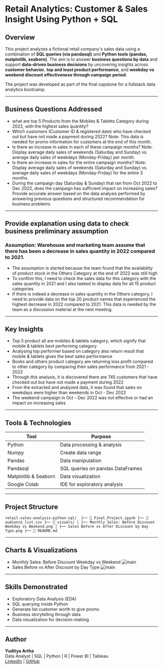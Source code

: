 # Retail Analytics: Customer & Sales Insight Using Python + SQL

## Overview

This project analyzes a fictional retail company's sales data using a combination of **SQL queries (via pandasql)** and **Python tools (pandas, matplotlib, seaborn)**. The aim is to answer **business questions by data** and support **data-driven business decisions** by uncovering insights across **customer behavior**, **top and least product performance**, and **weekday vs weekend discount effectiveness through campaign period**.

The project was developed as part of the final capstone for a fullstack data analytics bootcamp.

---

## Business Questions Addressed

- what are top 5 Products from the Mobiles & Tablets Category during 2022, with the highest sales quantity?
- Which customers (Customer ID & registered date) who have checked out but have not made a payment during 2022?
  Note: This data is needed for promo information for customers at the end of this month.
- Is there an increase in sales in each of these campaign months?
  Note: Display average daily sales of weekends (Saturday and Sunday) vs. average daily sales of weekdays (Monday-Friday) per month. 
- Is there an increase in sales for the entire campaign months?
  Note: Display average daily sales of weekends (Saturday and Sunday) vs. average daily sales of weekdays (Monday-Friday) for the entire 3 months.
- During the campaign day (Saturday & Sunday) that ran from Oct 2022 to Dec 2022, does the campaign has sufficient impact on increasing sales?
  Provide accurate answer based on the data analysis performed by answering previous questions and structured recommendation for business problems.

---
## Provide explanation using data to check business preliminary assumption
### Assumption: Warehouse and marketing team assume that there has been a decrease in sales quantity in 2022 compared to 2021. 
- The assumption is started because the team found that the availability of product stock in the Others Category at the end of 2022 was still high
- To confirm this, I need to check the sales data for this category with the sales quantity in 2021 and I also tasked to display data for all 15 product categories
- If there is indeed a decrease in sales quantity in the Others category, I need to provide data on the top 20 product names that experienced the highest decrease in 2022 compared to 2021. This data is needed by the team as a discussion material at the next meeting.

---

## Key Insights

- Top 5 product all are mobiles & tablets category, which signify that mobile & tablets best performing category
- Analysing top performer based on category also return result that mobile & tablets gives the best sales performance
- Books and others product category are returning loss profit compared to other category by comparing their sales performance from 2021 - 2022
- Through this analysis, it is discovered there are 745 customers that have checked out but have not made a payment during 2022
- From the extracted and analyzed data, it was found that sales on weekdays were higher than weekends in Oct - Dec 2022
- The weekend campaign in Oct - Dec 2022 was not effective or had an impact on increasing sales

---

## Tools & Technologies

| Tool         | Purpose                      |
|--------------|------------------------------|
| Python       | Data processing & analysis   |
| Numpy        | Create data range            |
| Pandas       | Data manipulation            |
| Pandasql     | SQL queries on pandas DataFrames |
| Matplotlib & Seaborn | Data visualization |
| Google Colab | IDE for exploratory analysis |

---

## Project Structure

``` retail-sales-analysis-python-sql/  ├── 📄 Final_Project.ipynb ├── 📄 audience_list.csv ├── 📁 visuals/ │ ├── Monthly Sales: Before Discount Weekday vs Weekend.png │ ├── Sales Before vs After Discount by Day Type.png ├── 📄 README.md ```


---

## Charts & Visualizations

- Monthly Sales: Before Discount Weekday vs Weekend ![main](visuals/Before-Discount-Weekday-vs-Weekend.png)
- Sales Before vs After Discount by Day Type ![main](visuals/Before-vs-After-Discount-by-Day-Type.png)

---

## Skills Demonstrated

- Exploratory Data Analysis (EDA)
- SQL querying inside Python
- Generate list customer worth to give promo 
- Business storytelling through data
- Data visualization for decision-making

---

## Author

**Yuditya Artha**  
Data Analyst | SQL | Python | R | Power BI | Tableau  
[LinkedIn](https://www.linkedin.com/in/yuditya-artha) | [GitHub](https://github.com/yudityaartha)
